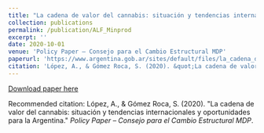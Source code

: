 ```yaml
---
title: "La cadena de valor del cannabis: situación y tendencias internacionales y oportunidades para la Argentina"
collection: publications
permalink: /publication/ALF_Minprod
excerpt: ''
date: 2020-10-01
venue: 'Policy Paper – Consejo para el Cambio Estructural MDP'
paperurl: 'https://www.argentina.gob.ar/sites/default/files/la_cadena_de_valor_del_cannabis_-_10.12.pdf'
citation: 'López, A., & Gómez Roca, S. (2020). &quot;La cadena de valor del cannabis: situación y tendencias internacionales y oportunidades para la Argentina.&quot; <i>Policy Paper – Consejo para el Cambio Estructural MDP</i>.'
---
```

<!-- This paper is about the number 3. The number 4 is left for future work. -->

[Download paper here](https://www.argentina.gob.ar/sites/default/files/la_cadena_de_valor_del_cannabis_-_10.12.pdf)

Recommended citation: López, A., & Gómez Roca, S. (2020). "La cadena de valor del cannabis: situación y tendencias internacionales y oportunidades para la Argentina." <i>Policy Paper – Consejo para el Cambio Estructural MDP</i>.
